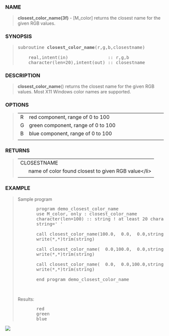 <?
<body>
  <a name="top" id="top"></a>

  <div id="Container">
    <div id="Content">
      <div class="c1">
      </div><a name="0"></a>

      <h3><a name="0">NAME</a></h3>

      <blockquote>
        <b>closest_color_name(3f)</b> - [M_color] returns the closest name for the given RGB values. 
      </blockquote><a name="contents" id="contents"></a>


      <h3><a name="8">SYNOPSIS</a></h3>

      <blockquote>
        <pre>
subroutine <b>closest_color_name</b>(r,g,b,closestname)
<br />    real,intent(in)               :: r,g,b
    character(len=20),intent(out) :: closestname
</pre>
      </blockquote><a name="2"></a>

      <h3><a name="2">DESCRIPTION</a></h3>

      <blockquote>
        <p><b>closest_color_name</b>() returns the closest name for the given RGB values. Most X11 Windows color names are supported.</p>
      </blockquote><a name="3"></a>

      <h3><a name="3">OPTIONS</a></h3>

      <blockquote>
        <table cellpadding="3">
          <tr valign="top">
            <td class="c2" width="6%" nowrap="nowrap">R</td>

            <td valign="bottom">red component, range of 0 to 100</td>
          </tr>

          <tr valign="top">
            <td class="c2" width="6%" nowrap="nowrap">G</td>

            <td valign="bottom">green component, range of 0 to 100</td>
          </tr>

          <tr valign="top">
            <td class="c2" width="6%" nowrap="nowrap">B</td>

            <td valign="bottom">blue component, range of 0 to 100</td>
          </tr>

          <tr>
            <td></td>
          </tr>
        </table>
      </blockquote><a name="4"></a>

      <h3><a name="4">RETURNS</a></h3>

      <blockquote>
        <table cellpadding="3">
          <tr valign="top">
            <td class="c2" colspan="2">CLOSESTNAME</td>
          </tr>

          <tr valign="top">
            <td width="6%"></td>

            <td>name of color found closest to given RGB value&lt;/li&gt;</td>
          </tr>

          <tr>
            <td></td>
          </tr>
        </table>
      </blockquote><a name="5"></a>

      <h3><a name="5">EXAMPLE</a></h3>

      <blockquote>
        <p>Sample program</p>
        <pre>
       program demo_closest_color_name
       use M_color, only : closest_color_name
       character(len=100) :: string ! at least 20 characters
       string=' '
<br />       call closest_color_name(100.0,  0.0,  0.0,string)
       write(*,*)trim(string)
<br />       call closest_color_name(  0.0,100.0,  0.0,string)
       write(*,*)trim(string)
<br />       call closest_color_name(  0.0,  0.0,100.0,string)
       write(*,*)trim(string)
<br />       end program demo_closest_color_name
<br />
</pre>Results:
        <pre>
       red
       green
       blue
</pre>
      </blockquote><a name="6"></a>

      <div class="c1"><img src="../docs/images/closest_color_name.3.gif" /></div>
    </div>
  </div>
</body>
</html>
